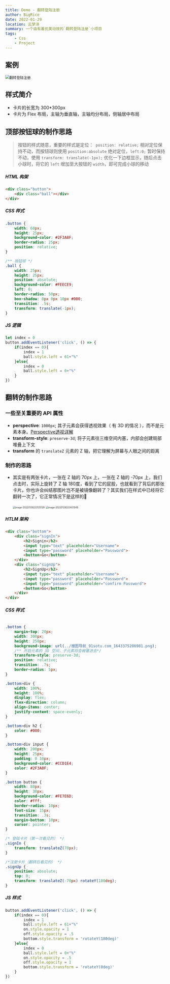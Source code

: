 ```yaml
---
title: Demo - 翻转登陆注册
author: BigRice
date: 2022-01-29
location: 云梦泽
summary: 一个由有着优美动效的`翻转登陆注册`小项目
tags:
    - Css
    - Project
---
```


## 案例

<img src="https://sbr-1314368469.cos.ap-guangzhou.myqcloud.com/Images/202301062202662.gif" alt="翻转登陆注册" style="zoom:80%;" />



## 样式简介

- 卡片的长宽为 300*300px
- 卡片为 Flex 布局，主轴为垂直轴，主轴均分布局，侧轴居中布局



## 顶部按钮球的制作思路

> 按钮的样式随意，重要的样式是定位：` position: relative;` 相对定位保持不动，而按钮球则使用 `position:absolute` 绝对定位，`left:0;` 暂时保持不动，使用 `transform: translate(-1px);` 优化一下边框显示，随后点击小球时，将它的 `left` 增加至大按钮的 `width`，即可完成小球的移动

##### HTML 构架

```html
<div class="button">
    <div class="ball"></div>
</div>
```

##### CSS 样式

```css
.button {
    width: 60px;
    height: 25px;
    background-color: #2F3A8F;
    border-radius: 25px;
    position: relative;
}

/** 按钮球 */
.ball {
    width: 25px;
    height: 25px;
    position: absolute;
    background-color: #FEECE9;
    left: 0;
    border-radius: 50px;
    box-shadow: 0px 0px 10px #000;
    transition: .5s;
    transform: translate(-1px);
}
```

##### JS 逻辑

```js
let index = 0
button.addEventListener('click', () => {
    if(index == 0){
        index = 1
        ball.style.left = 61+"%"
    }else{
        index = 0
        ball.style.left = 0+"%"
    }
})
```





## 翻转的制作思路	

### 一些至关重要的 API 属性

- **perspective**: `1000px`; 其子元素会获得透视效果（ 有 3D 的情况 ），而不是元素本身。[Perspective透视详解](https://www.cnblogs.com/yanggeng/p/11285856.html)	
- **transform-style**: `preserve-3d`;  将子元素往三维空间内塞，内部会创建局部堆叠上下文
- **transform** 的 `translateZ` 元素的 Z 轴，把它理解为屏幕与人眼之间的距离

### 制作的思路

- 其实是有两张卡片，一张在 Z 轴的 70px 上，一张在 Z 轴的 -70px 上，我们点击时，实际上旋转了 Z 轴 180度，看到了它的屁股，也就看到了背后的那张卡片。你也许会纠结那图片岂不是被镜像翻转了？其实我们在样式中已经将它翻转一次了，它正常情况下是这样的:arrow_down_small:

    <img src="https://sbr-1314368469.cos.ap-guangzhou.myqcloud.com/Images/202301062203776.png" alt="image-20220128223125129" style="zoom:50%;" />

    <img src="https://sbr-1314368469.cos.ap-guangzhou.myqcloud.com/Images/202301062204242.png" alt="image-20220128223421549" style="zoom:50%;" />



##### HTLM 架构

```html
<div class="bottom">
    <div class="signIn">
        <h2>Signin</h2>
        <input type="text" placeholder="Username">
        <input type="password" placeholder="Password">
        <button>Go</button>
    </div>
    <div class="signUp">
        <h2>SignUp</h2>
        <input type="text" placeholder="Username">
        <input type="password" placeholder="Password">
        <input type="password" placeholder="confirm Password">
        <button>Go</button>
    </div>
</div>
```

##### CSS 样式

```css

.bottom {
    margin-top: 20px;
    width: 300px;
    height: 250px;
    background-image: url(../搜图导航_91sotu.com_1643375286981.png);
    /** 开启元素的 3D 空间，子元素将会被塞进去*/
    transform-style: preserve-3d;
    position: relative;
    transition: .7s;
    border-radius: 5px;
}

.bottom>div {
    width: 100%;
    height: 100%;
    display: flex;
    flex-direction: column;
    align-items: center;
    justify-content: space-evenly;
}

.bottom>div h2 {
    color: #000;
}

.bottom>div input {
    width: 200px;
    height: 25px;
    padding: 0 10px;
    background-color: #CCD1E4;
    color: #2F3A8F;
}

.bottom button {
    width: 80px;
    height: 30px;
    background-color: #FE7E6D;
    color: #fff;
    border-radius: 10px;
    font-size: 15px;
    transition: .3s;
    margin-bottom: 10px;
    cursor: pointer;
}

/* 登陆卡片（第一次看见的） */
.signIn {
    transform: translateZ(70px);
}

/*注册卡片（翻转后看见的） */
.signUp {
    position: absolute;
    top: 0;
    transform: translateZ(-70px) rotateY(180deg);
}
```

##### JS 样式

```js
button.addEventListener('click', () => {
    if(index == 0){
        index = 1
        ball.style.left = 61+"%"
        on.style.opacity = 1
        off.style.opacity = .5
        bottom.style.transform = 'rotateY(180deg)'
    }else{
        index = 0
        ball.style.left = 0+"%"
        on.style.opacity = .5
        off.style.opacity = 1
        bottom.style.transform = 'rotateY(0deg)'
    }
})
```


